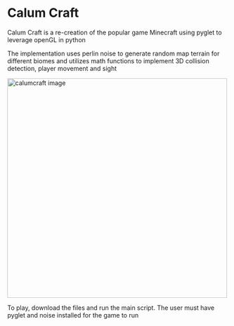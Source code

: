 # Calum Craft

Calum Craft is a re-creation of the popular game Minecraft using pyglet to leverage openGL in python

The implementation uses perlin noise to generate random map terrain for different biomes and utilizes math functions to implement 3D collision detection, player movement and sight

<img width="500" alt="calumcraft image" src="https://user-images.githubusercontent.com/12948431/29236707-94ee30ee-7edc-11e7-8f29-c6ea3f383797.png">

To play, download the files and run the main script. The user must have pyglet and noise installed for the game to run
